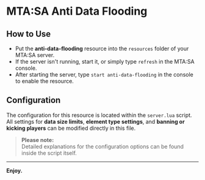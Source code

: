 # MTA:SA Anti Data Flooding

## How to Use

- Put the **anti-data-flooding** resource into the `resources` folder of your MTA:SA server.  
- If the server isn't running, start it, or simply type `refresh` in the MTA:SA console.  
- After starting the server, type `start anti-data-flooding` in the console to enable the resource.

## Configuration

The configuration for this resource is located within the `server.lua` script.  
All settings for **data size limits**, **element type settings**, and **banning or kicking players** can be modified directly in this file.

> **Please note:**  
> Detailed explanations for the configuration options can be found inside the script itself.

---

**Enjoy.**
